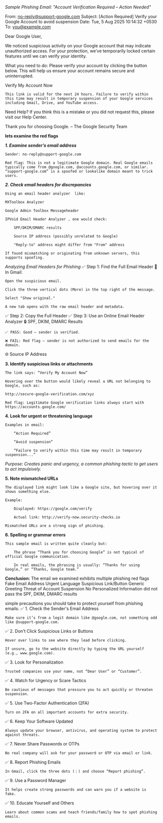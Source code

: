 *Sample Phishing Email: "Account Verification Required – Action Needed"*

From: no-reply@support-google.com
Subject: [Action Required] Verify your Google Account to avoid suspension
Date: Tue, 5 Aug 2025 10:14:32 +0530
To: you@example.com

Dear Google User,

We noticed suspicious activity on your Google account that may indicate unauthorized access. For your protection, we’ve temporarily locked certain features until we can verify your identity.

What you need to do:
Please verify your account by clicking the button below. This will help us ensure your account remains secure and uninterrupted.

 Verify My Account Now

    This link is valid for the next 24 hours. Failure to verify within this time may result in temporary suspension of your Google services including Gmail, Drive, and YouTube access.

Need Help?
If you think this is a mistake or you did not request this, please visit our Help Center.

Thank you for choosing Google.
– The Google Security Team

**lets examine the red flags**

***1. Examine sender’s email address***

    Sender: no-reply@support-google.com

    Red flag: This is not a legitimate Google domain. Real Google emails typically come from @google.com, @accounts.google.com, or similar.
    “support-google.com” is a spoofed or lookalike domain meant to trick users.


***2. Check email headers for discrepancies***

    Using an email header analyzer  like:

    MXToolbox Analyzer

    Google Admin Toolbox Messageheader

    IPVoid Email Header Analyzer , one would check:

        SPF/DKIM/DMARC results

        Source IP address (possibly unrelated to Google)

        "Reply-to" address might differ from "From" address

    If found mismatching or originating from unknown servers, this supports spoofing.

 *Analyzing Email Headers for Phishing*
✅ Step 1: Find the Full Email Header
📧  In Gmail:

    Open the suspicious email.

    Click the three vertical dots (More) in the top right of the message.

    Select "Show original."

    A new tab opens with the raw email header and metadata.
 ✅ Step 2: Copy the Full Header
 ✅ Step 3: Use an Online Email Header Analyzer
 🔒 SPF, DKIM, DMARC Results

    ✅ PASS: Good – sender is verified.

    ❌ FAIL: Red flag – sender is not authorized to send emails for the domain.
🌐 Source IP Address    
    
   
 **3. Identify suspicious links or attachments**

    The link says: “Verify My Account Now”

    Hovering over the button would likely reveal a URL not belonging to Google, such as:

    http://secure-google-verification.com/xyz

    Red flag: Legitimate Google verification links always start with https://accounts.google.com/



**4. Look for urgent or threatening language**

    Examples in email:

        “Action Required”

        “Avoid suspension”

        “Failure to verify within this time may result in temporary suspension...”

 *Purpose: Creates panic and urgency, a common phishing tactic to get users to act impulsively.*

**5. Note mismatched URLs**

    The displayed link might look like a Google site, but hovering over it shows something else.

    Example:

        Displayed: https://google.com/verify

        Actual link: http://verify-now.security-checks.io

    Mismatched URLs are a strong sign of phishing.




 **6. Spelling or grammar errors**

    This sample email is written quite cleanly but:

        The phrase “Thank you for choosing Google” is not typical of official Google communication.

        In real emails, the phrasing is usually: “Thanks for using Google,” or “Thanks, Google team.”
   

**Conclusion:**
   The email we examined  exhibits multiple phishing red flags 
   Fake Email Address
   Urgent Language
   Suspicious Link/Button
   Generic Greeting
   Threat of Account Suspension
   No Personalized Information
   did not pass the SPF, DKIM, DMARC results


simple precautions you should take to protect yourself from phishing emails:
✅ 1. Check the Sender's Email Address

    Make sure it’s from a legit domain like @google.com, not something odd like @support-google.com.

✅ 2. Don’t Click Suspicious Links or Buttons

    Hover over links to see where they lead before clicking.

    If unsure, go to the website directly by typing the URL yourself (e.g., www.google.com).

✅ 3. Look for Personalization

    Trusted companies use your name, not “Dear User” or “Customer”.

✅ 4. Watch for Urgency or Scare Tactics

    Be cautious of messages that pressure you to act quickly or threaten suspension.

✅ 5. Use Two-Factor Authentication (2FA)

    Turn on 2FA on all important accounts for extra security.

✅ 6. Keep Your Software Updated

    Always update your browser, antivirus, and operating system to protect against threats.

✅ 7. Never Share Passwords or OTPs

    No real company will ask for your password or OTP via email or link.

✅ 8. Report Phishing Emails

    In Gmail, click the three dots (⋮) and choose “Report phishing”.

✅ 9. Use a Password Manager

    It helps create strong passwords and can warn you if a website is fake.

✅ 10. Educate Yourself and Others

    Learn about common scams and teach friends/family how to spot phishing emails.
 

   
